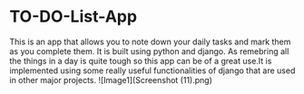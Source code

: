# TO-DO-List-App
This is an app that allows you to note down your daily tasks and mark them as you complete them. It is built using python and django.
As remebring all the things in a day is quite tough so this app can be of a great use.It is implemented using some really useful functionalities of django that are used in other major projects.
![Image1](Screenshot (11).png)
 
